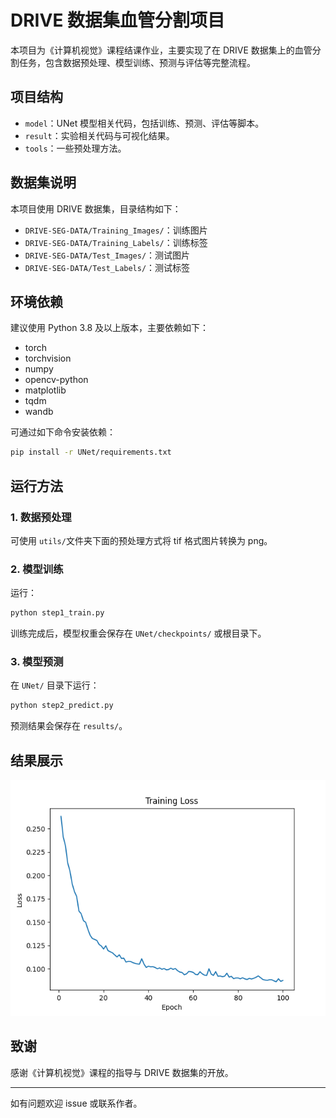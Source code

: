# DRIVE 数据集血管分割项目

本项目为《计算机视觉》课程结课作业，主要实现了在 DRIVE 数据集上的血管分割任务，包含数据预处理、模型训练、预测与评估等完整流程。

## 项目结构

- `model`：UNet 模型相关代码，包括训练、预测、评估等脚本。
- `result`：实验相关代码与可视化结果。
- `tools`：一些预处理方法。

## 数据集说明

本项目使用 DRIVE 数据集，目录结构如下：

- `DRIVE-SEG-DATA/Training_Images/`：训练图片
- `DRIVE-SEG-DATA/Training_Labels/`：训练标签
- `DRIVE-SEG-DATA/Test_Images/`：测试图片
- `DRIVE-SEG-DATA/Test_Labels/`：测试标签

## 环境依赖

建议使用 Python 3.8 及以上版本，主要依赖如下：

- torch
- torchvision
- numpy
- opencv-python
- matplotlib
- tqdm
- wandb

可通过如下命令安装依赖：

```bash
pip install -r UNet/requirements.txt
```

## 运行方法

### 1. 数据预处理

可使用 `utils/`文件夹下面的预处理方式将 tif 格式图片转换为 png。

### 2. 模型训练

运行：

```bash
python step1_train.py
```

训练完成后，模型权重会保存在 `UNet/checkpoints/` 或根目录下。

### 3. 模型预测

在 `UNet/` 目录下运行：

```bash
python step2_predict.py
```

预测结果会保存在 `results/`。


## 结果展示


![损失函数](https://github.com/Li-MoCi/cvlab/blob/main/results/training_loss_1.png)


## 致谢

感谢《计算机视觉》课程的指导与 DRIVE 数据集的开放。

---

如有问题欢迎 issue 或联系作者。
